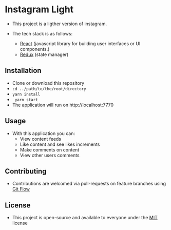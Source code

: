 # Instagram Light

* This project is a ligther version of instagram.
* The tech stack is as follows:

    - [React](https://reactjs.org/) (javascript library for building user interfaces or UI components.)
    - [Redux](https://redux.js.org/) (state manager)
    
 ## Installation
 
 * Clone or download this repository
 * ``` cd ../path/to/the/root/directory ```
 * ```yarn install```
 * ``` yarn start```
 * The application will run on http://localhost:7770 
 
 
## Usage 

* With this application you can:
  * View content feeds
  * Like content and see likes increments
  * Make comments on content
  * View other users comments
  
## Contributing

* Contributions are welcomed via pull-requests on feature branches using [Git Flow](https://danielkummer.github.io/git-flow-cheatsheet/)


## License

* This project is open-source and available to everyone under the [MIT](https://opensource.org/licenses/MIT) license
